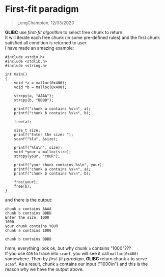 # First-fit paradigm
> LongChampion, 12/03/2020

**GLIBC** use *first-fit algorithm* to select free chunk to return.  
It will iterate each free chunk (in some pre-defined rules) and the first chunk satisfied all condition is returned to user.  
I have made an amazing example:
```
#include <stdio.h>
#include <stdlib.h>
#include <string.h>

int main()
{
    void *a = malloc(0x400);
    void *b = malloc(0x400);

    strcpy(a, "AAAA");
    strcpy(b, "BBBB");

    printf("chunk a contains %s\n", a);
    printf("chunk b contains %s\n", b);

    free(a);

    size_t size;
    printf("Enter the size: ");
    scanf("%lu", &size);

    printf("%lu\n", size);
    void *your = malloc(size);
    strcpy(your, "YOUR");

    printf("your chunk contains %s\n", your);
    printf("chunk a contains %s\n", a);
    printf("chunk b contains %s\n", b);

    free(your);
    free(b);
}
```
and there is the output:
```
chunk a contains AAAA
chunk b contains BBBB
Enter the size: 1000
1000
your chunk contains YOUR
chunk a contains 1000

chunk b contains BBBB
```
hmm, everything look ok, but why chunk `a` contains "1000"???  
If you use `GDB` to trace into `scanf`, you will see it call `malloc(0x400)` somewhere. Then by *first-fit paradigm*, **GLIBC** return chunk `a` to serve `scanf`. As a result, chunk `a` contains our input ("1000\n") and this is the reason why we have the output above.
